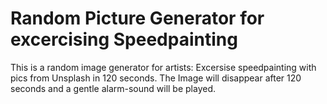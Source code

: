 # Random Picture Generator for excercising Speedpainting
This is a random image generator for artists: Excersise speedpainting with pics from Unsplash in 120 seconds. The Image will disappear after 120 seconds and a gentle alarm-sound will be played.
